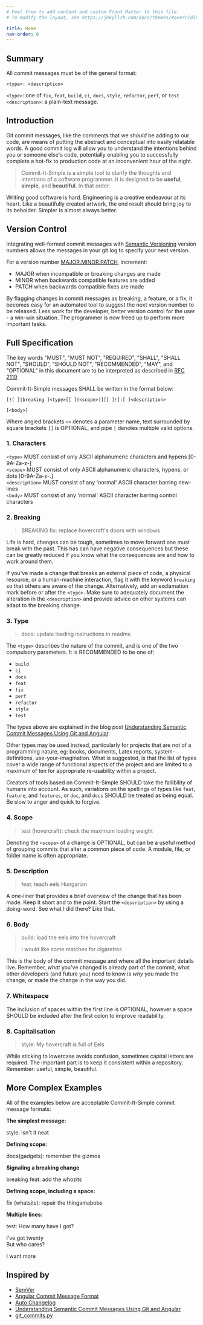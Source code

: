 ```yaml
---
# Feel free to add content and custom Front Matter to this file.
# To modify the layout, see https://jekyllrb.com/docs/themes/#overriding-theme-defaults

title: Home
nav-order: 0
---
```


## Summary

All commit messages must be of the general format:
    
    <type>: <description>

`<type>`: one of `fix`, `feat`, `build`, `ci`, `docs`, `style`, `refactor`, `perf`, or `test`  
`<description>`: a plain-text message.

## Introduction

Git commit messages, like the comments that we _should_ be adding to our code, are means of putting the abstract and conceptual into easily relatable words. A good commit log will allow you to understand the intentions behind you or someone else's code, potentially enabling you to successfully complete a hot-fix to production code at an inconvenient hour of the night.

> Commit-It-Simple is a simple tool to clarify the thoughts and intentions of a software programmer. It is designed to be **useful**, **simple**, and **beautiful**. In that order.

Writing good software is hard. Engineering is a creative endeavour at its heart. Like a beautifully created artwork, the end result should bring joy to its beholder. Simpler is almost always better.

## Version Control

Integrating well-formed commit messages with [Semantic Versioning](https://semver.org/) version numbers allows the messages in your git log to specify your next version.

For a version number [MAJOR.MINOR.PATCH](https://semver.org/#summary), increment:
- MAJOR when incompatible or breaking changes are made
- MINOR when backwards compatible features are added
- PATCH when backwards compatible fixes are made

By flagging changes in commit messages as breaking, a feature, or a fix, it becomes easy for an automated tool to suggest the next version number to be released. Less work for the developer, better version control for the user - a win-win situation. The programmer is now freed up to perform more important tasks.

## Full Specification

The key words "MUST", "MUST NOT", "REQUIRED", "SHALL", "SHALL NOT", "SHOULD", "SHOULD NOT", "RECOMMENDED",  "MAY", and "OPTIONAL" in this document are to be interpreted as described in [RFC 2119](https://tools.ietf.org/html/rfc2119).

Commit-It-Simple messages SHALL be written in the format below:

    [![ ]|breaking ]<type>[[ ](<scope>)][[ ]!]:[ ]<description>

    [<body>]

Where angled brackets `<>` denotes a parameter name, text surrounded by square brackets `[]` is OPTIONAL, and pipe `|` denotes multiple valid options.

### 1. Characters

`<type>` MUST consist of only ASCII alphanumeric characters and hypens [0-9A-Za-z-]  
`<scope>` MUST consist of only ASCII alphanumeric characters, hypens, or dots [0-9A-Za-z-.]  
`<description>` MUST consist of any 'normal' ASCII character barring new-lines  
`<body>` MUST consist of any 'normal' ASCII character barring control characters

### 2. Breaking

> BREAKING fix: replace hovercraft's doors with windows

Life is hard, changes can be tough, sometimes to move forward one must break with the past. This has can have negative consequences but these can be greatly reduced if you know what the consequences are and how to work around them.

If you've made a change that breaks an external piece of code, a physical resource, or a human-machine interaction, flag it with the keyword `breaking` so that others are aware of the change. Alternatively, add an exclamation mark before or after the `<type>`. Make sure to adequately document the alteration in the `<description>` and provide advice on other systems can adapt to the breaking change.

### 3. Type

> docs: update loading instructions in readme

The `<type>` describes the nature of the commit, and is one of the two compulsory parameters.
It is RECOMMENDED to be one of:

* `build`
* `ci`
* `docs`
* `feat`
* `fix`
* `perf`
* `refactor`
* `style`
* `test`

The types above are explained in the blog post [Understanding Semantic Commit Messages Using Git and Angular](https://nitayneeman.com/posts/understanding-semantic-commit-messages-using-git-and-angular/#common-types).

Other types may be used instead, particularly for projects that are not of a programming nature, eg: books, documents, Latex reports, system-definitions, use-your-imagination. What is suggested, is that the list of types cover a wide range of functional aspects of the project and are limited to a maximum of ten for appropriate re-usability within a project.

Creators of tools based on Commit-It-Simple SHOULD take the fallibility of humans into account. As such, variations on the spellings of types like `feat`, `feature`, and `features`, or `doc`, and `docs` SHOULD be treated as being equal. Be slow to anger and quick to forgive.

### 4. Scope

> test (hovercraft): check the maximum loading weight

Denoting the `<scope>` of a change is OPTIONAL, but can be a useful method of grouping commits that alter a common piece of code. A module, file, or folder name is often appropriate.

### 5. Description

> feat: teach eels Hungarian

A one-liner that provides a brief overview of the change that has been made. Keep it short and to the point. Start the `<description>` by using a doing-word. See what I did there? Like that.

### 6. Body

> build: load the eels into the hovercraft
>
> I would like some matches for cigarettes

This is the body of the commit message and where all the important details live. Remember, _what_ you've changed is already part of the commit, what other developers (and future you) need to know is _why_ you made the change, or made the change in the way you did.

### 7. Whitespace

The inclusion of spaces within the first line is OPTIONAL, however a space SHOULD be included after the first colon to improve readability.

### 8. Capitalisation

> style: My hovercraft is full of Eels

While sticking to lowercase avoids confusion, sometimes capital letters are required. The important part is to keep it consistent within a repository. Remember: useful, simple, beautiful.

## More Complex Examples

All of the examples below are acceptable Commit-It-Simple commit message formats:

**The simplest message:**

style: isn't it neat

**Defining scope:**

docs(gadgets): remember the gizmos

**Signaling a breaking change**

breaking feat: add the whozits

**Defining scope, including a space:**

fix (whatsits): repair the thingamabobs

**Multiple lines:**

test: How many have I got?  
  
I've got twenty  
But who cares?  
  
I want more

## Inspired by

* [SemVer](https://semver.org/)
* [Angular Commit Message Format](https://github.com/angular/angular/blob/master/CONTRIBUTING.md#commit)
* [Auto Changelog](https://github.com/Michael-F-Bryan/auto-changelog)
* [Understanding Semantic Commit Messages Using Git and Angular](https://nitayneeman.com/posts/understanding-semantic-commit-messages-using-git-and-angular/)
* [git_commits.py](https://gist.github.com/simonw/091b765a071d1558464371042db3b959#file-get_commits-py)
<!-- * [Commit Message Emoji](https://github.com/dannyfritz/commit-message-emoji) -->


<!-- ## Emoji

Adding the --emoji flag will add emoji after each heading in the changelog. Below is the list of emoji that are used:

* Docs 📝
* Features ✨
* Fixes 🐛
* Performance ⚡️
* Refactorings ♻️
* Other 🃏 -->
